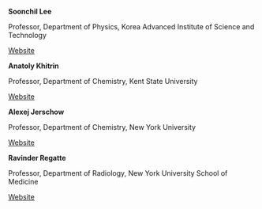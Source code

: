 **Soonchil Lee**

Professor, Department of Physics, Korea Advanced Institute of Science and Technology

[Website](http://mrm.kaist.ac.kr)

**Anatoly Khitrin**

Professor, Department of Chemistry, Kent State University

[Website](https://wp.nyu.edu/anatoly_khitrin)

**Alexej Jerschow**

Professor, Department of Chemistry, New York University

[Website](https://www.nyu.edu/projects/jerschow/)

**Ravinder Regatte**

Professor, Department of Radiology, New York University School of Medicine

[Website](https://www.med.nyu.edu/biosketch/regatr01)
